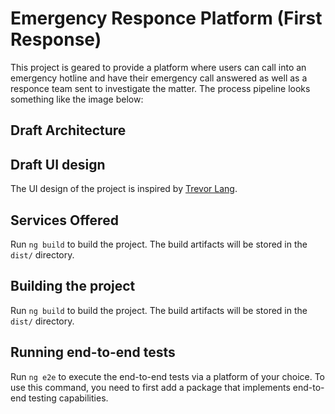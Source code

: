 # Emergency Responce Platform (First Response)

This project is geared to provide a platform where users can call into an emergency hotline and have their emergency call answered as well as a responce team sent to investigate the matter. The process pipeline looks something like the image below:

## Draft Architecture



## Draft UI design

The UI design of the project is inspired by [Trevor Lang](https://dribbble.com/shots/6651328-E84-Headlamp/attachments/1421261?mode=media).

## Services Offered

Run `ng build` to build the project. The build artifacts will be stored in the `dist/` directory.

## Building the project

Run `ng build` to build the project. The build artifacts will be stored in the `dist/` directory.

## Running end-to-end tests

Run `ng e2e` to execute the end-to-end tests via a platform of your choice. To use this command, you need to first add a package that implements end-to-end testing capabilities.

